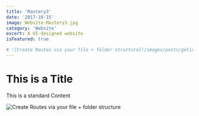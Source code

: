 ```yaml
---
title: 'Mastery3'
date: '2017-10-15'
image: Website-Mastery3.jpg
category: 'Website'
excert: A UI-designed website
isFeatured: true

# ![Create Routes via your file + folder structure](/images/posts/geting-started/getting-started-nextjs.png)
---
```

# This is a Title
This is a standard Content

![Create Routes via your file + folder structure](Website-Mastery3.jpg)